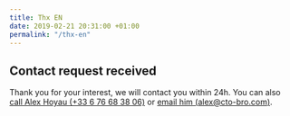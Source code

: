 ```yaml
---
title: Thx EN
date: 2019-02-21 20:31:00 +01:00
permalink: "/thx-en"
---
```


## Contact request received

Thank you for your interest, we will contact you within 24h. You can also [call Alex Hoyau (+33 6 76 68 38 06)](tel:+33676683806) or [email him (alex@cto-bro.com)](mailto:alex@cto-bro.com).

